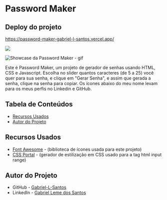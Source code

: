 # Password Maker

## Deploy do projeto

<https://password-maker-gabriel-l-santos.vercel.app/>

<img src="http://img.shields.io/static/v1?label=STATUS&message=CONCLUIDO&color=GREEN&style=for-the-badge"/>
</p>

![Showcase da Password Maker - gif](./assets/img-gif-readme/password-maker-showcase.gif)

Este é Password Maker, um projeto de gerador de senhas usando HTML, CSS e Javascript. Escolha no slider quantos caracteres (de 5 a 25) você quer para sua senha, e clique em "Gerar Senha", e assim que gerada a senha, clique na senha para copiar. Os ícones abaixo do meu nome levam para os meus perfis no Linkedin e GitHub.

## Tabela de Conteúdos

- [Recursos Usados](#recursos-usados)
- [Autor do Projeto](#autor-do-projeto)

## Recursos Usados

- [Font Awesome](https://fontawesome.com/) - (biblioteca de ícones usada para este projeto)
- [CSS Portal](https://www.cssportal.com/style-input-range/) - (gerador de estilização em CSS usado para a tag html input range)

## Autor do Projeto

- GitHub - [Gabriel-L-Santos](https://github.com/Gabriel-L-Santos)
- LinkedIn - [Gabriel Leme dos Santos](https://www.linkedin.com/in/gabriel-leme-dos-santos/)